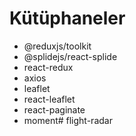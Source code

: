 # Kütüphaneler

- @reduxjs/toolkit
- @splidejs/react-splide
- react-redux
- axios
- leaflet 
- react-leaflet
- react-paginate
- moment# flight-radar
